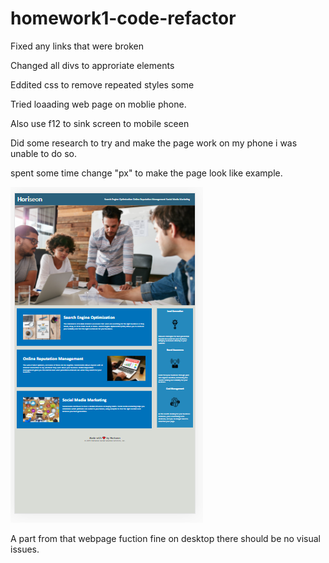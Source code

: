 # homework1-code-refactor

Fixed any links that were broken

Changed all divs to approriate elements

Eddited css to remove repeated styles some

Tried loaading web page on moblie phone. 

Also use f12 to sink screen to mobile sceen

Did some research to try and make the page work on my phone
i was unable to do so.

spent some time change "px" to make the page look like example.

![finsihed web page](/assets/images/homework.png) 

A part from that webpage fuction fine on desktop
there should be no visual issues.

